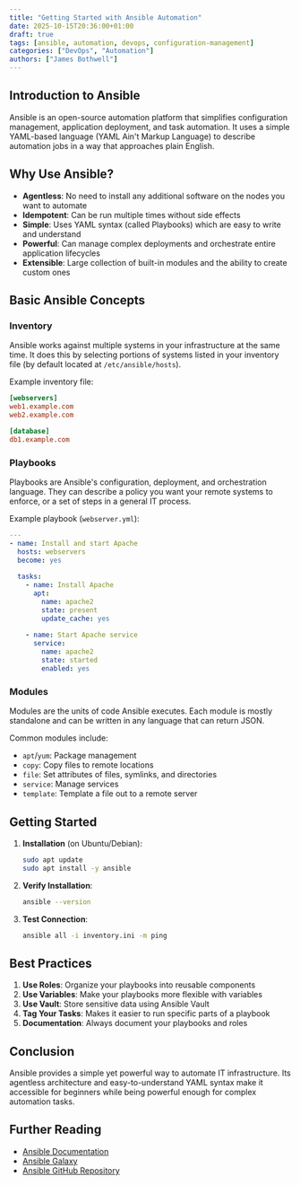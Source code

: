 ```yaml
---
title: "Getting Started with Ansible Automation"
date: 2025-10-15T20:36:00+01:00
draft: true
tags: [ansible, automation, devops, configuration-management]
categories: ["DevOps", "Automation"]
authors: ["James Bothwell"]
---
```


## Introduction to Ansible

Ansible is an open-source automation platform that simplifies configuration management, application deployment, and task automation. It uses a simple YAML-based language (YAML Ain't Markup Language) to describe automation jobs in a way that approaches plain English.

## Why Use Ansible?

- **Agentless**: No need to install any additional software on the nodes you want to automate
- **Idempotent**: Can be run multiple times without side effects
- **Simple**: Uses YAML syntax (called Playbooks) which are easy to write and understand
- **Powerful**: Can manage complex deployments and orchestrate entire application lifecycles
- **Extensible**: Large collection of built-in modules and the ability to create custom ones

## Basic Ansible Concepts

### Inventory

Ansible works against multiple systems in your infrastructure at the same time. It does this by selecting portions of systems listed in your inventory file (by default located at `/etc/ansible/hosts`).

Example inventory file:

```ini
[webservers]
web1.example.com
web2.example.com

[database]
db1.example.com
```

### Playbooks

Playbooks are Ansible's configuration, deployment, and orchestration language. They can describe a policy you want your remote systems to enforce, or a set of steps in a general IT process.

Example playbook (`webserver.yml`):

```yaml
---
- name: Install and start Apache
  hosts: webservers
  become: yes
  
  tasks:
    - name: Install Apache
      apt:
        name: apache2
        state: present
        update_cache: yes
    
    - name: Start Apache service
      service:
        name: apache2
        state: started
        enabled: yes
```

### Modules

Modules are the units of code Ansible executes. Each module is mostly standalone and can be written in any language that can return JSON.

Common modules include:
- `apt`/`yum`: Package management
- `copy`: Copy files to remote locations
- `file`: Set attributes of files, symlinks, and directories
- `service`: Manage services
- `template`: Template a file out to a remote server

## Getting Started

1. **Installation** (on Ubuntu/Debian):
   ```bash
   sudo apt update
   sudo apt install -y ansible
   ```

2. **Verify Installation**:
   ```bash
   ansible --version
   ```

3. **Test Connection**:
   ```bash
   ansible all -i inventory.ini -m ping
   ```

## Best Practices

1. **Use Roles**: Organize your playbooks into reusable components
2. **Use Variables**: Make your playbooks more flexible with variables
3. **Use Vault**: Store sensitive data using Ansible Vault
4. **Tag Your Tasks**: Makes it easier to run specific parts of a playbook
5. **Documentation**: Always document your playbooks and roles

## Conclusion

Ansible provides a simple yet powerful way to automate IT infrastructure. Its agentless architecture and easy-to-understand YAML syntax make it accessible for beginners while being powerful enough for complex automation tasks.

## Further Reading

- [Ansible Documentation](https://docs.ansible.com/)
- [Ansible Galaxy](https://galaxy.ansible.com/)
- [Ansible GitHub Repository](https://github.com/ansible/ansible)
